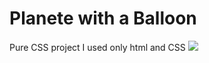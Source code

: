 # Planete with a Balloon
Pure CSS project
I used only html and CSS
<img src="https://i.gyazo.com/b889c439ffca5a7707cae155c83450b4.gif">
## 
